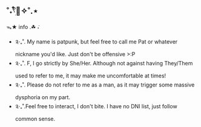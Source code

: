 ## ˚˖𓍢ִ໋🍃✧˚.⋆
   ᯓ★ info .☘︎ ݁˖

- ༉‧₊˚. My name is patpunk, but feel free to call me Pat or whatever nickname you'd like. Just don't be offensive >:P
- ༉‧₊˚. F, I go strictly by She/Her. Although not against having They/Them used to refer to me, it may make me uncomfortable at times!
- ༉‧₊˚. Please do not refer to me as a man, as it may trigger some massive dysphoria on my part.
- ༉‧₊˚.Feel free to interact, I don't bite. I have no DNI list, just follow common sense.
